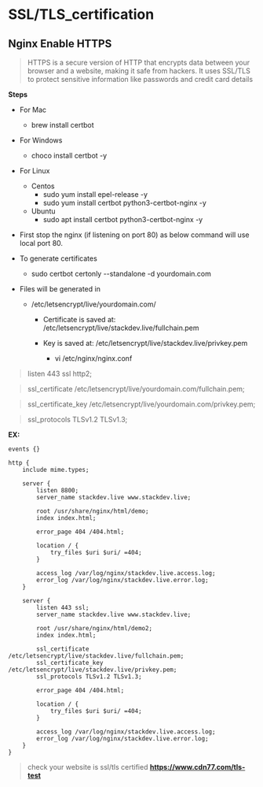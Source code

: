 # SSL/TLS_certification

## Nginx Enable HTTPS

> HTTPS is a secure version of HTTP that encrypts data between your browser and a website, making it safe from hackers. 
It uses SSL/TLS to protect sensitive information like passwords and credit card details

**Steps**
- For Mac
    - brew install certbot
- For Windows
    - choco install certbot -y
- For Linux
    - Centos
        - sudo yum install epel-release -y
        - sudo yum install certbot python3-certbot-nginx -y 
    - Ubuntu
        - sudo apt install certbot python3-certbot-nginx -y

- First stop the nginx (if listening on port 80) as below command will use local port 80.

- To generate certificates
    - sudo certbot certonly --standalone -d yourdomain.com

- Files will be generated in
    - /etc/letsencrypt/live/yourdomain.com/

      - Certificate is saved at: /etc/letsencrypt/live/stackdev.live/fullchain.pem
      - Key is saved at:         /etc/letsencrypt/live/stackdev.live/privkey.pem
     
        - vi /etc/nginx/nginx.conf

> listen       443 ssl http2;

> ssl_certificate /etc/letsencrypt/live/yourdomain.com/fullchain.pem;

> ssl_certificate_key /etc/letsencrypt/live/yourdomain.com/privkey.pem;

> ssl_protocols TLSv1.2 TLSv1.3;

**EX:**
```
events {}

http {
    include mime.types;

    server {
        listen 8800;
        server_name stackdev.live www.stackdev.live;

        root /usr/share/nginx/html/demo;
        index index.html;

        error_page 404 /404.html;

        location / {
            try_files $uri $uri/ =404;
        }

        access_log /var/log/nginx/stackdev.live.access.log;
        error_log /var/log/nginx/stackdev.live.error.log;
    }

    server {
        listen 443 ssl;
        server_name stackdev.live www.stackdev.live;

        root /usr/share/nginx/html/demo2;
        index index.html;

        ssl_certificate /etc/letsencrypt/live/stackdev.live/fullchain.pem;
        ssl_certificate_key /etc/letsencrypt/live/stackdev.live/privkey.pem;
        ssl_protocols TLSv1.2 TLSv1.3;

        error_page 404 /404.html;

        location / {
            try_files $uri $uri/ =404;
        }

        access_log /var/log/nginx/stackdev.live.access.log;
        error_log /var/log/nginx/stackdev.live.error.log;
    }
}

```  

> check your website is ssl/tls certified **https://www.cdn77.com/tls-test**

